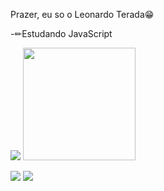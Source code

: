 Prazer, eu so o Leonardo Terada😁

-✏Estudando JavaScript

<div aling="center">
  <img altura="180em" src="https://github-readme-stats.vercel.app/api?username=LeonardoTerada&show_icons=true&theme=dark&include_all_commits=true&count_private=true"/>
  <img height="180em" src="https://github-readme-stats.vercel.app/api/top-langs/?username=LeonardoTerada&layout=compact&langs_count=7&theme=dark"/>
</div>

 <a href = "mailto:teradaleo@gmail.com"><img src="https://img.shields.io/badge/-Gmail-%23333?style=for-the-badge&logo=gmail&logoColor=white" target="_blank"></a>
  <a href="https://www.linkedin.com/in/leonardo-terada-76579618a/" target="_blank"><img src="https://img.shields.io/badge/-LinkedIn-%230077B5?style=for-the-badge&logo=linkedin&logoColor=white" target="_blank"></a> 
